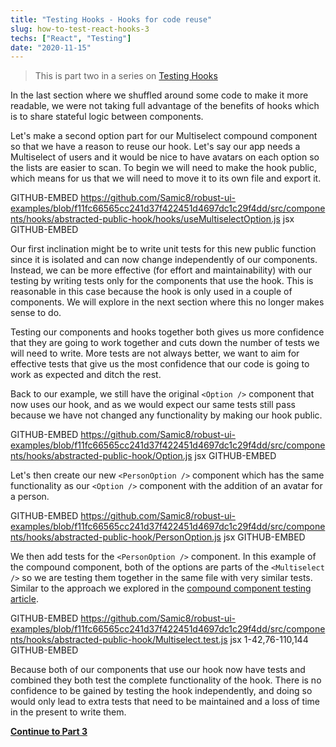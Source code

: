 ```yaml
---
title: "Testing Hooks - Hooks for code reuse"
slug: how-to-test-react-hooks-3
techs: ["React", "Testing"]
date: "2020-11-15"
---
```


> This is part two in a series on [Testing Hooks](how-to-test-react-hooks)

In the last section where we shuffled around some code to make it more readable, we were not taking full advantage of the benefits of hooks which is to share stateful logic between components.

Let's make a second option part for our Multiselect compound component so that we have a reason to reuse our hook. Let's say our app needs a Multiselect of users and it would be nice to have avatars on each option so the lists are easier to scan.
To begin we will need to make the hook public, which means for us that we will need to move it to its own file and export it.

GITHUB-EMBED https://github.com/Samic8/robust-ui-examples/blob/f11fc66565cc241d37f422451d4697dc1c29f4dd/src/components/hooks/abstracted-public-hook/hooks/useMultiselectOption.js jsx GITHUB-EMBED

Our first inclination might be to write unit tests for this new public function since it is isolated and can now change independently of our components. Instead, we can be more effective (for effort and maintainability) with our testing by writing tests only for the components that use the hook. This is reasonable in this case because the hook is only used in a couple of components. We will explore in the next section where this no longer makes sense to do.

Testing our components and hooks together both gives us more confidence that they are going to work together and cuts down the number of tests we will need to write. More tests are not always better, we want to aim for effective tests that give us the most confidence that our code is going to work as expected and ditch the rest.

Back to our example, we still have the original `<Option />` component that now uses our hook, and as we would expect our same tests still pass because we have not changed any functionality by making our hook public.

GITHUB-EMBED https://github.com/Samic8/robust-ui-examples/blob/f11fc66565cc241d37f422451d4697dc1c29f4dd/src/components/hooks/abstracted-public-hook/Option.js jsx GITHUB-EMBED

Let's then create our new `<PersonOption />` component which has the same functionality as our `<Option />` component with the addition of an avatar for a person.

GITHUB-EMBED https://github.com/Samic8/robust-ui-examples/blob/f11fc66565cc241d37f422451d4697dc1c29f4dd/src/components/hooks/abstracted-public-hook/PersonOption.js jsx GITHUB-EMBED

We then add tests for the `<PersonOption />` component. In this example of the compound component, both of the options are parts of the `<Multiselect />` so we are testing them together in the same file with very similar tests. Similar to the approach we explored in the [compound component testing article](https://www.samdawson.dev/article/how-to-test-compound-components).

GITHUB-EMBED https://github.com/Samic8/robust-ui-examples/blob/f11fc66565cc241d37f422451d4697dc1c29f4dd/src/components/hooks/abstracted-public-hook/Multiselect.test.js jsx 1-42,76-110,144 GITHUB-EMBED

Because both of our components that use our hook now have tests and combined they both test the complete functionality of the hook. There is no confidence to be gained by testing the hook independently, and doing so would only lead to extra tests that need to be maintained and a loss of time in the present to write them.

[**Continue to Part 3**](/article/how-to-test-react-hooks-4)
